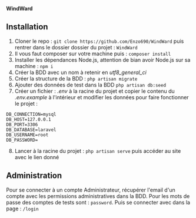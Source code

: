 **WindWard**

## Installation

1. Cloner le repo : `git clone https://github.com/Enzo690/WindWard` puis rentrer dans le dossier dossier du projet : `WindWard`
2. Il vous faut composer sur votre machine puis : `composer install`
3. Installer les dépendances Node.js, attention de bian avoir Node.js sur sa machine : `npm i`
4. Créer la BDD avec un nom à retenir en *utf8_general_ci*
5. Créer la structure de la BDD : `php artisan migrate`
6. Ajouter des données de test dans la BDD `php artisan db:seed`
7. Créer un fichier : *.env* à la racine du projet et copier le contenu du *.env.example* à l'intérieur et modifier les données pour faire fonctionner le projet : 

```
DB_CONNECTION=mysql
DB_HOST=127.0.0.1
DB_PORT=3306
DB_DATABASE=laravel
DB_USERNAME=root
DB_PASSWORD=
```

8. Lancer à la racine du projet : `php artisan serve` puis accéder au site avec le lien donné

## Administration

Pour se connecter à un compte Administrateur, récupérer l'email d'un compte avec les permissions administratives dans la BDD. Pour les mots de passe des comptes de tests sont : `password`. Puis se connecter avec dans la page : `/login`